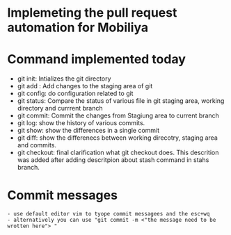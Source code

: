 # Implemeting the pull request automation for Mobiliya


#  Command implemented today

- git init: Intializes the git directory
- git add : Add changes to the staging area of git
- git config: do configuration related to git
- git status: Compare the status of various file in git staging area, working directory and currrent branch
- git commit: Commit the changes from Stagiung area to current branch
- git log: show the history of various commits.
- git show: show the differences in a single commit
- git diff: show the differenecs between working direcotry, staging area and  commits.
- git checkout: final clarification what git checkout does. This descrition was added after adding descritpion about stash command in stahs branch.

# Commit messages
    - use default editor vim to tyope commit messagees and the esc+wq
    - alternatively you can use "git commit -m <"the message need to be wrotten here"> "